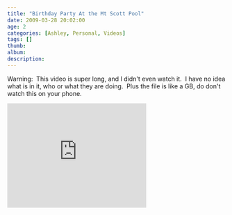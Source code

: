 ```yaml
---
title: "Birthday Party At the Mt Scott Pool"
date: 2009-03-28 20:02:00
age: 2
categories: [Ashley, Personal, Videos]
tags: []
thumb: 
album: 
description: 
---
```



Warning:&nbsp; This video is super long, and I didn't even watch it.&nbsp; I have no idea what is in it, who or what they are doing.&nbsp; Plus the file is like a GB, do don't watch this on your phone.
<iframe height="240" src="https://skydrive.live.com/embed?cid=F443C8FEC5D6FFCE&amp;resid=F443C8FEC5D6FFCE%21197&amp;authkey=AAYeOEr4bHb6F6w" frameborder="0" width="320" scrolling="no"></iframe>

